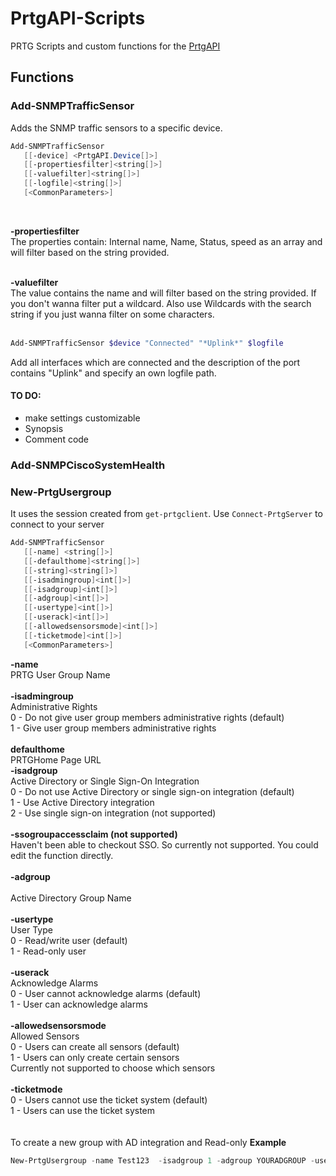 # PrtgAPI-Scripts
PRTG Scripts and custom functions for the [PrtgAPI](https://github.com/lordmilko/PrtgAPI)

## Functions

### Add-SNMPTrafficSensor

Adds the SNMP traffic sensors to a specific device.
```powershell
Add-SNMPTrafficSensor
   [[-device] <PrtgAPI.Device[]>]
   [[-propertiesfilter]<string[]>]
   [[-valuefilter]<string[]>]
   [[-logfile]<string[]>]
   [<CommonParameters>]
```
<br/>

**-propertiesfilter** <br>
The properties contain: Internal name, Name, Status, speed as an array and will filter based on the string provided.
<br/>
<br/>

**-valuefilter**<br>
The value contains the name and will filter based on the string provided. If you don't wanna filter put a wildcard. Also use Wildcards with the search string if you just wanna filter on some characters. 
<br/>
<br/>

```powershell
Add-SNMPTrafficSensor $device "Connected" "*Uplink*" $logfile
```
Add all interfaces which are connected and the description of the port contains "Uplink" and specify an own logfile path.

#### TO DO:
- make settings customizable
- Synopsis
- Comment code


### Add-SNMPCiscoSystemHealth

### New-PrtgUsergroup

It uses the session created from ```get-prtgclient```.
Use ```Connect-PrtgServer``` to connect to your server
```powershell
Add-SNMPTrafficSensor
   [[-name] <string[]>]
   [[-defaulthome]<string[]>]
   [[-string]<string[]>]
   [[-isadmingroup]<int[]>]
   [[-isadgroup]<int[]>]
   [[-adgroup]<int[]>]
   [[-usertype]<int[]>]
   [[-userack]<int[]>]
   [[-allowedsensorsmode]<int[]>]
   [[-ticketmode]<int[]>]
   [<CommonParameters>]
```       
 
        
**-name**<br/>
PRTG User Group Name<br/>
<br/>
**-isadmingroup**<br/>
Administrative Rights<br/>
0 - Do not give user group members administrative rights (default)<br/>
1 - Give user group members administrative rights<br/>
<br/>
**defaulthome**       <br/>
PRTGHome Page URL
<br/>
**-isadgroup**  <br/>
Active Directory or Single Sign-On Integration<br/>
0 - Do not use Active Directory or single sign-on integration (default)<br/>
1 - Use Active Directory integration<br/>
2 - Use single sign-on integration (not supported)<br/>
<br/>
**-ssogroupaccessclaim (not supported)**<br/>
Haven't been able to checkout SSO. So currently not supported. You could edit the function directly.    <br/>
<br/>
**-adgroup**        <br/>  
Active Directory Group Name<br/>
<br/>
**-usertype**        <br/>
User Type<br/>
0 - Read/write user (default)<br/>
1 - Read-only user<br/>
<br/>
**-userack**<br/>
Acknowledge Alarms<br/>
0 - User cannot acknowledge alarms (default)<br/>
1 - User can acknowledge alarms<br/>
<br/>
**-allowedsensorsmode**<br/>
Allowed Sensors<br/>
0 - Users can create all sensors (default)<br/>
1 - Users can only create certain sensors<br/>
Currently not supported to choose which sensors<br/>
<br/>
**-ticketmode**    <br/>
0 - Users cannot use the ticket system (default)<br/>
1 - Users can use the ticket system<br/>
<br/>
<br/>
To create a new group with AD integration and Read-only
**Example**
```powershell
New-PrtgUsergroup -name Test123  -isadgroup 1 -adgroup YOURADGROUP -usertype 1
```




